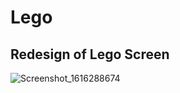 # Lego

## Redesign of Lego Screen

![Screenshot_1616288674](https://user-images.githubusercontent.com/37616820/111890465-daf23f80-89bf-11eb-9e79-ad13b6ad2344.png)

